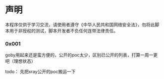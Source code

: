 # 声明
本程序仅供于学习交流，请使用者遵守《中华人民共和国网络安全法》，勿将此脚本用于非授权的测试，脚本开发者不负任何连带法律责任。
### 0x001 
goby用起来还是蛮方便的，公开的poc太少，区别已公开的列表，打算一周一更吧（理想状态）

todo：
先把xray公开的poc搬运一下





  
 